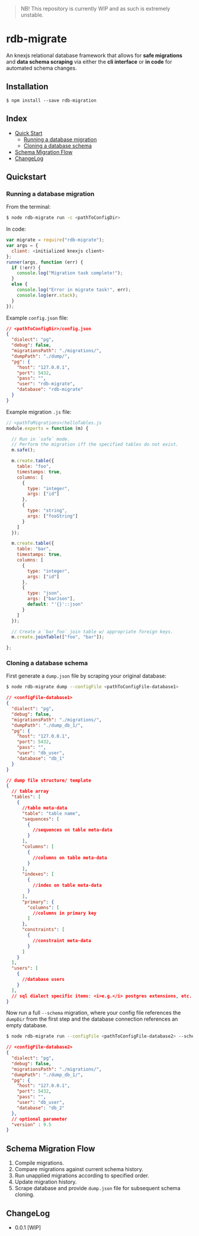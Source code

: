 
> NB! This repository is currently WIP and as such is extremely unstable.

# rdb-migrate

An knexjs relational database framework that allows for **safe migrations** and **data schema scraping**
via either the **cli interface** or **in code** for automated schema changes.


## Installation

```
$ npm install --save rdb-migration
```

## Index

- [Quick Start](#Quickstart)
  - [Running a database migration](#QS-running)
  - [Cloning a database schema](#QS-cloning)
- [Schema Migration Flow](#Flow)
- [ChangeLog](#ChangeLog)

## <a name="Quickstart"></a> Quickstart

### <a name="QS-running"></a> Running a database migration

From the terminal:
```bash
$ node rdb-migrate run -c <pathToConfigDir>
```

In code:
```js
var migrate = require("rdb-migrate");
var args = {
  client: <initialized knexjs client>
};
runner(args, function (err) {
  if (!err) {
    console.log("Migration task complete!");
  }
  else {
    console.log("Error in migrate task!", err);
    console.log(err.stack);
  }
});
```

Example `config.json` file:
```json
// <pathToConfigDir>/config.json
{
  "dialect": "pg",
  "debug": false,
  "migrationsPath": "./migrations/",
  "dumpPath": "./dump/",
  "pg": {
    "host": "127.0.0.1",
    "port": 5432,
    "pass": "",
    "user": "rdb-migrate",
    "database": "rdb-migrate"
  }
}
```

Example migration `.js` file:
```js
// <pathToMigrations>/helloTables.js
module.exports = function (m) {

  // Run in `safe` mode.
  // Perform the migration iff the specified tables do not exist.
  m.safe();

  m.create.table({
    table: "foo",
    timestamps: true,
    columns: [
      {
        type: "integer",
        args: ["id"]
      },
      {
        type: "string",
        args: ["fooString"]
      }
    ]
  });

  m.create.table({
    table: "bar",
    timestamps: true,
    columns: [
      {
        type: "integer",
        args: ["id"]
      },
      {
        type: "json",
        args: ["barJson"],
        default: "'{}'::json"
      }
    ]
  });

  // Create a `bar_foo` join table w/ appropriate foreign keys.
  m.create.joinTable(["foo", "bar"]);

};
```

### Cloning a database schema

First generate a `dump.json` file by scraping your original database:

```bash
$ node rdb-migrate dump --configFile <pathToConfigFile-database1>
```

```json
// <configFile-database1>
{
  "dialect": "pg",
  "debug": false,
  "migrationsPath": "./migrations/",
  "dumpPath": "./dump_db_1/",
  "pg": {
    "host": "127.0.0.1",
    "port": 5432,
    "pass": "",
    "user": "db_user",
    "database": "db_1"
  }
}
```

```json
// dump file structure/ template
{
  // table array
  "tables": [
    {
      //table meta-data
      "table": "table name",
      "sequences": [
        {
          //sequences on table meta-data
        }
      ],
      "columns": [
        {
          //columns on table meta-data
        }
      ],
      "indexes": [
        {
          //index on table meta-data
        }
      ],
      "primary": {
        "columns": [
          //columns in primary key
        ]
      },
      "constraints": [
        {
          //constraint meta-data
        }
      ]
    }
  ],
  "users": [
    {
      //database users
    }
  ],
  // sql dialect specific items: <i>e.g.</i> postgres extensions, etc.
}
```

Now run a full `--schema` migration, where your config file references the `dumpDir` from the first step
and the database connection references an empty database.

```bash
$ node rdb-migrate run --configFile <pathToConfigFile-database2> --schema
```

```json
// <configFile-database2>
{
  "dialect": "pg",
  "debug": false,
  "migrationsPath": "./migrations/",
  "dumpPath": "./dump_db_1/",
  "pg": {
    "host": "127.0.0.1",
    "port": 5432,
    "pass": "",
    "user": "db_user",
    "database": "db_2"
  },
  // optional parameter
  "version" : 9.5
}
```

## <a name="Flow"></a> Schema Migration Flow

1. Compile migrations.
2. Compare migrations against current schema history.
3. Run unapplied migrations according to specified order.
4. Update migration history.
5. Scrape database and provide `dump.json` file for subsequent schema cloning.

## <a name="ChangeLog"></a> ChangeLog

- 0.0.1 [WIP]
